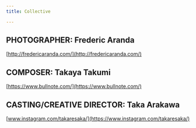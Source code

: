 ```yaml
---
title: Collective

---
```

## PHOTOGRAPHER:  Frederic Aranda

[http://fredericaranda.com/](http://fredericaranda.com/)

## COMPOSER:  Takaya Takumi

[https://www.bullnote.com/](https://www.bullnote.com/)

## CASTING/CREATIVE DIRECTOR: Taka Arakawa

[www.instagram.com/takaresaka/](https://www.instagram.com/takaresaka/)